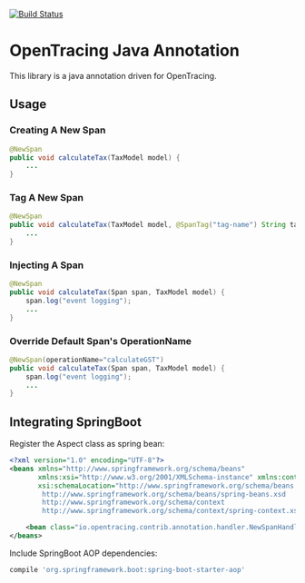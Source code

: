 [![Build Status](https://travis-ci.com/ttony/opentracing-java-annotation.svg?branch=master)](https://travis-ci.com/ttony/opentracing-java-annotation)

# OpenTracing Java Annotation

This library is a java annotation driven for OpenTracing.

## Usage

### Creating A New Span

```java
@NewSpan
public void calculateTax(TaxModel model) {
    ...
}
```

### Tag A New Span
```java
@NewSpan
public void calculateTax(TaxModel model, @SpanTag("tag-name") String tagValue) {
    ...
}
```

### Injecting A Span


```java
@NewSpan
public void calculateTax(Span span, TaxModel model) {
    span.log("event logging");
    ...
}
```

### Override Default Span's OperationName


```java
@NewSpan(operationName="calculateGST")
public void calculateTax(Span span, TaxModel model) {
    span.log("event logging");
    ...
}
```

## Integrating SpringBoot

Register the Aspect class as spring bean:
```xml
<?xml version="1.0" encoding="UTF-8"?>
<beans xmlns="http://www.springframework.org/schema/beans"
       xmlns:xsi="http://www.w3.org/2001/XMLSchema-instance" xmlns:context="http://www.springframework.org/schema/context"
       xsi:schemaLocation="http://www.springframework.org/schema/beans
        http://www.springframework.org/schema/beans/spring-beans.xsd
        http://www.springframework.org/schema/context
        http://www.springframework.org/schema/context/spring-context.xsd">

    <bean class="io.opentracing.contrib.annotation.handler.NewSpanHandler" />
</beans>
```

Include SpringBoot AOP dependencies:
```groovy
compile 'org.springframework.boot:spring-boot-starter-aop'
```

